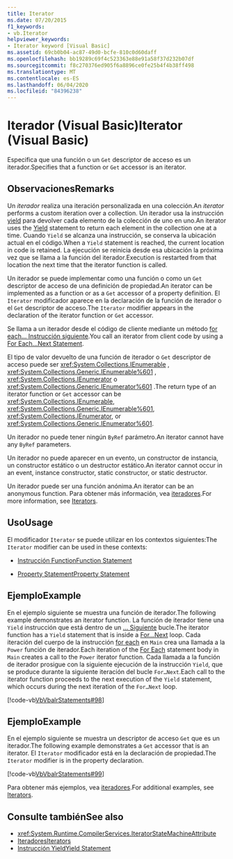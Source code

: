 ```yaml
---
title: Iterator
ms.date: 07/20/2015
f1_keywords:
- vb.Iterator
helpviewer_keywords:
- Iterator keyword [Visual Basic]
ms.assetid: 69cb0b04-ac87-49d0-bcfe-810c0d60daff
ms.openlocfilehash: bb19289c69f4c523363e88e91a58f37d232b07df
ms.sourcegitcommit: f8c270376ed905f6a8896ce0fe25b4f4b38ff498
ms.translationtype: MT
ms.contentlocale: es-ES
ms.lasthandoff: 06/04/2020
ms.locfileid: "84396238"
---
```

# <a name="iterator-visual-basic"></a><span data-ttu-id="37325-102">Iterador (Visual Basic)</span><span class="sxs-lookup"><span data-stu-id="37325-102">Iterator (Visual Basic)</span></span>
<span data-ttu-id="37325-103">Especifica que una función o un `Get` descriptor de acceso es un iterador.</span><span class="sxs-lookup"><span data-stu-id="37325-103">Specifies that a function or `Get` accessor is an iterator.</span></span>  
  
## <a name="remarks"></a><span data-ttu-id="37325-104">Observaciones</span><span class="sxs-lookup"><span data-stu-id="37325-104">Remarks</span></span>  
 <span data-ttu-id="37325-105">Un *iterador* realiza una iteración personalizada en una colección.</span><span class="sxs-lookup"><span data-stu-id="37325-105">An *iterator* performs a custom iteration over a collection.</span></span> <span data-ttu-id="37325-106">Un iterador usa la instrucción [yield](../statements/yield-statement.md) para devolver cada elemento de la colección de uno en uno.</span><span class="sxs-lookup"><span data-stu-id="37325-106">An iterator uses the [Yield](../statements/yield-statement.md) statement to return each element in the collection one at a time.</span></span> <span data-ttu-id="37325-107">Cuando `Yield` se alcanza una instrucción, se conserva la ubicación actual en el código.</span><span class="sxs-lookup"><span data-stu-id="37325-107">When a `Yield` statement is reached, the current location in code is retained.</span></span> <span data-ttu-id="37325-108">La ejecución se reinicia desde esa ubicación la próxima vez que se llama a la función del iterador.</span><span class="sxs-lookup"><span data-stu-id="37325-108">Execution is restarted from that location the next time that the iterator function is called.</span></span>  
  
 <span data-ttu-id="37325-109">Un iterador se puede implementar como una función o como un `Get` descriptor de acceso de una definición de propiedad.</span><span class="sxs-lookup"><span data-stu-id="37325-109">An iterator can be implemented as a function or as a `Get` accessor of a property definition.</span></span> <span data-ttu-id="37325-110">El `Iterator` modificador aparece en la declaración de la función de iterador o el `Get` descriptor de acceso.</span><span class="sxs-lookup"><span data-stu-id="37325-110">The `Iterator` modifier appears in the declaration of the iterator function or `Get` accessor.</span></span>  
  
 <span data-ttu-id="37325-111">Se llama a un iterador desde el código de cliente mediante un método [for each... Instrucción siguiente](../statements/for-each-next-statement.md).</span><span class="sxs-lookup"><span data-stu-id="37325-111">You call an iterator from client code by using a [For Each...Next Statement](../statements/for-each-next-statement.md).</span></span>  
  
 <span data-ttu-id="37325-112">El tipo de valor devuelto de una función de iterador o `Get` descriptor de acceso puede ser <xref:System.Collections.IEnumerable> , <xref:System.Collections.Generic.IEnumerable%601> , <xref:System.Collections.IEnumerator> o <xref:System.Collections.Generic.IEnumerator%601> .</span><span class="sxs-lookup"><span data-stu-id="37325-112">The return type of an iterator function or `Get` accessor can be <xref:System.Collections.IEnumerable>, <xref:System.Collections.Generic.IEnumerable%601>, <xref:System.Collections.IEnumerator>, or <xref:System.Collections.Generic.IEnumerator%601>.</span></span>  
  
 <span data-ttu-id="37325-113">Un iterador no puede tener ningún `ByRef` parámetro.</span><span class="sxs-lookup"><span data-stu-id="37325-113">An iterator cannot have any `ByRef` parameters.</span></span>  
  
 <span data-ttu-id="37325-114">Un iterador no puede aparecer en un evento, un constructor de instancia, un constructor estático o un destructor estático.</span><span class="sxs-lookup"><span data-stu-id="37325-114">An iterator cannot occur in an event, instance constructor, static constructor, or static destructor.</span></span>  
  
 <span data-ttu-id="37325-115">Un iterador puede ser una función anónima.</span><span class="sxs-lookup"><span data-stu-id="37325-115">An iterator can be an anonymous function.</span></span> <span data-ttu-id="37325-116">Para obtener más información, vea [iteradores](../../programming-guide/concepts/iterators.md).</span><span class="sxs-lookup"><span data-stu-id="37325-116">For more information, see [Iterators](../../programming-guide/concepts/iterators.md).</span></span>  
  
## <a name="usage"></a><span data-ttu-id="37325-117">Uso</span><span class="sxs-lookup"><span data-stu-id="37325-117">Usage</span></span>  
 <span data-ttu-id="37325-118">El modificador `Iterator` se puede utilizar en los contextos siguientes:</span><span class="sxs-lookup"><span data-stu-id="37325-118">The `Iterator` modifier can be used in these contexts:</span></span>  
  
- [<span data-ttu-id="37325-119">Instrucción Function</span><span class="sxs-lookup"><span data-stu-id="37325-119">Function Statement</span></span>](../statements/function-statement.md)  
  
- [<span data-ttu-id="37325-120">Property Statement</span><span class="sxs-lookup"><span data-stu-id="37325-120">Property Statement</span></span>](../statements/property-statement.md)  
  
## <a name="example"></a><span data-ttu-id="37325-121">Ejemplo</span><span class="sxs-lookup"><span data-stu-id="37325-121">Example</span></span>  
 <span data-ttu-id="37325-122">En el ejemplo siguiente se muestra una función de iterador.</span><span class="sxs-lookup"><span data-stu-id="37325-122">The following example demonstrates an iterator function.</span></span> <span data-ttu-id="37325-123">La función de iterador tiene una `Yield` instrucción que está dentro de un [... Siguiente](../statements/for-next-statement.md) bucle.</span><span class="sxs-lookup"><span data-stu-id="37325-123">The iterator function has a `Yield` statement that is inside a [For…Next](../statements/for-next-statement.md) loop.</span></span> <span data-ttu-id="37325-124">Cada iteración del cuerpo de la instrucción [for each](../statements/for-each-next-statement.md) en `Main` crea una llamada a la `Power` función de iterador.</span><span class="sxs-lookup"><span data-stu-id="37325-124">Each iteration of the [For Each](../statements/for-each-next-statement.md) statement body in `Main` creates a call to the `Power` iterator function.</span></span> <span data-ttu-id="37325-125">Cada llamada a la función de iterador prosigue con la siguiente ejecución de la instrucción `Yield`, que se produce durante la siguiente iteración del bucle `For…Next`.</span><span class="sxs-lookup"><span data-stu-id="37325-125">Each call to the iterator function proceeds to the next execution of the `Yield` statement, which occurs during the next iteration of the `For…Next` loop.</span></span>  
  
 [!code-vb[VbVbalrStatements#98](~/samples/snippets/visualbasic/VS_Snippets_VBCSharp/VbVbalrStatements/VB/Class2.vb#98)]  
  
## <a name="example"></a><span data-ttu-id="37325-126">Ejemplo</span><span class="sxs-lookup"><span data-stu-id="37325-126">Example</span></span>  
 <span data-ttu-id="37325-127">En el ejemplo siguiente se muestra un descriptor de acceso `Get` que es un iterador.</span><span class="sxs-lookup"><span data-stu-id="37325-127">The following example demonstrates a `Get` accessor that is an iterator.</span></span> <span data-ttu-id="37325-128">El `Iterator` modificador está en la declaración de propiedad.</span><span class="sxs-lookup"><span data-stu-id="37325-128">The `Iterator` modifier is in the property declaration.</span></span>  
  
 [!code-vb[VbVbalrStatements#99](~/samples/snippets/visualbasic/VS_Snippets_VBCSharp/VbVbalrStatements/VB/Class2.vb#99)]  
  
 <span data-ttu-id="37325-129">Para obtener más ejemplos, vea [iteradores](../../programming-guide/concepts/iterators.md).</span><span class="sxs-lookup"><span data-stu-id="37325-129">For additional examples, see [Iterators](../../programming-guide/concepts/iterators.md).</span></span>  
  
## <a name="see-also"></a><span data-ttu-id="37325-130">Consulte también</span><span class="sxs-lookup"><span data-stu-id="37325-130">See also</span></span>

- <xref:System.Runtime.CompilerServices.IteratorStateMachineAttribute>
- [<span data-ttu-id="37325-131">Iteradores</span><span class="sxs-lookup"><span data-stu-id="37325-131">Iterators</span></span>](../../programming-guide/concepts/iterators.md)
- [<span data-ttu-id="37325-132">Instrucción Yield</span><span class="sxs-lookup"><span data-stu-id="37325-132">Yield Statement</span></span>](../statements/yield-statement.md)

